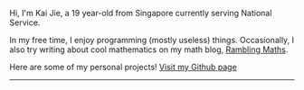 Hi, I'm Kai Jie, a 19 year-old from Singapore currently serving National Service.

In my free time, I enjoy programming (mostly useless) things. Occasionally, I also try writing about cool mathematics on my math blog, [Rambling Maths](https://ramblingmaths.wordpress.com/).

Here are some of my personal projects! [Visit my Github page](https://github.com/wongkj12)

---
